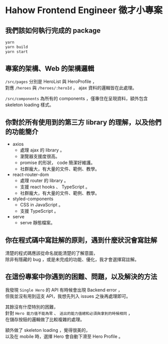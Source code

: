 # Hahow Frontend Engineer 徵才小專案

## 我們該如何執行完成的 package

```bash
yarn
yarn build
yarn start
```

## 專案的架構、Web 的架構邏輯

`/src/pages` 分別是 HeroList 與 HeroProfile ，  
對應 `/heroes` 與 `/heroes/:heroId` ， ajax 資料的邏輯皆在此處理。

`/src/components` 為所有的 components ，僅專住在呈現資料，額外包含 skeleton loading 樣式。

## 你對於所有使用到的第三方 library 的理解，以及他們的功能簡介

- axios
  - 處理 ajax 的 library 。
  - 瀏覽器支援度很高。
  - promise 的形狀， code 簡潔好維護。
  - 社群龐大，有大量的文件、範例、教學。
- react-router-dom
  - 處理 router 的 library 。
  - 支援 react hooks 、 TypeScript 。
  - 社群龐大，有大量的文件、範例、教學。
- styled-components
  - CSS in JavaScript 。
  - 支援 TypeScript 。
- serve
  - serve 靜態檔案。

## 你在程式碼中寫註解的原則，遇到什麼狀況會寫註解

清楚的程式碼應該從命名就能清楚的了解意圖，  
除非有隱藏的 bug ，或是未完成的功能、優化，我才會選擇寫註解。

## 在這份專案中你遇到的困難、問題，以及解決的方法

我發現 `Single Hero` 的 API 有時候會出現 Backend error ，  
但我並沒有用到這支 API，我想先列入 issues 之後再處理即可。

其餘沒有什麼特別的困難，  
針對 `Hero 能力值不能為零` 、 `送出的能力值總和必須與拿到的時候相同` ，  
在儲存按鈕的邏輯做了比較複雜的處理。

額外做了 skeleton loading ，覺得很美的，  
以及在 mobile 時，選擇 Hero 會自動下滑至 Hero Profile 。
